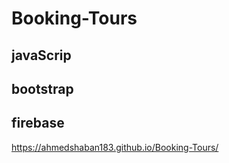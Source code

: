 # Booking-Tours
## javaScrip
## bootstrap
## firebase
https://ahmedshaban183.github.io/Booking-Tours/
